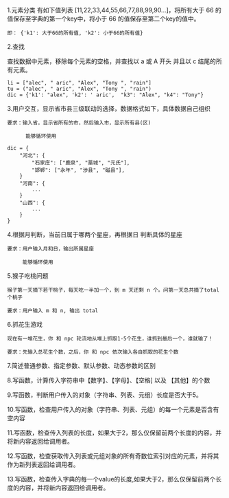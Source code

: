 1.元素分类
有如下值列表 [11,22,33,44,55,66,77,88,99,90...]，将所有大于 66 的值保存至字典的第一个key中，将小于 66 的值保存至第二个key的值中。

	即： {'k1': 大于66的所有值, 'k2': 小于66的所有值}

2.查找

查找数据中元素，移除每个元素的空格，并查找以 a 或 A 开头 并且以 c 结尾的所有元素。
    
    li = ["alec", " aric", "Alex", "Tony ", "rain"]
    tu = ("alec", " aric", "Alex", "Tony ", "rain") 
    dic = {'k1': "alex", 'k2': ' aric',  "k3": "Alex", "k4": "Tony"}
    
3.用户交互，显示省市县三级联动的选择，数据格式如下，具体数据自己组织
	
	要求：输入省，显示省所有的市，然后输入市，显示所有县(区)
		  
		  能够循环使用

	dic = {
		"河北": {
		    "石家庄": ["鹿泉", "藁城", "元氏"],
		    "邯郸": ["永年", "涉县", "磁县"],
		}
		"河南": {
		    ...
		}
		"山西": {
		    ...
		} 
	}
	
4.根据月判断，当前日属于哪两个星座，再根据日 判断具体的星座
	
	要求：用户输入月和日，输出所属星座
		 
		 能够循环使用

5.猴子吃桃问题
	
	猴子第一天摘下若干桃子，每天吃一半加一个，到 m 天还剩 n 个。问第一天总共摘了total个桃子 
	
	要求：用户输入 m 和 n, 输出 total
	

6.抓花生游戏
	
	现在有一堆花生，你 和 npc 轮流地从堆上抓取1-5个花生，谁抓到最后一个，谁就输了！
	
	要求：先输入总花生个数，之后，你 和 npc 依次输入各自抓取的花生个数
	
	
7.简述普通参数、指定参数、默认参数、动态参数的区别

8.写函数，计算传入字符串中【数字】、【字母】、【空格] 以及 【其他】的个数

9.写函数，判断用户传入的对象（字符串、列表、元组）长度是否大于5。

10.写函数，检查用户传入的对象（字符串、列表、元组）的每一个元素是否含有空内容

11.写函数，检查传入列表的长度，如果大于2，那么仅保留前两个长度的内容，并将新内容返回给调用者。

12.写函数，检查获取传入列表或元组对象的所有奇数位索引对应的元素，并将其作为新列表返回给调用者。

13.写函数，检查传入字典的每一个value的长度,如果大于2，那么仅保留前两个长度的内容，并将新内容返回给调用者。




